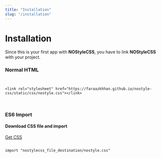 ```yaml
---
title: "Installation"
slug: "/installation"
---
```


# Installation

Since this is your first app with **NOStyleCSS**, you have to link **NOStyleCSS** with your project.

<h3 class="mt-10">Normal HTML</h3>
<div class="py-2 px-6 border-1 border-rounded-3x border-gray-500 border-solid mt-5" style="overflow-x: auto; min-width: 200px;">
<pre>
<code class="text-gray-300">
&lt;link rel="stylesheet" href="https://faraazkhhan.github.io/nostyle-css/static/css/nostyle.css"&gt;&lt;/link&gt;
</code>
</pre>
</div>

<h3 class="mt-10">ES6 Import</h3>
<h4 class="inline-block">Download CSS file and import</h4>
<a href="https://faraazkhhan.github.io/nostyle-css/static/css/nostyle.css" class="btn bg-green-500 text-white border-rounded-4x">Get CSS</a>
<div class="py-2 px-6 border-1 border-rounded-3x border-gray-500 border-solid mt-5" style="overflow-x: auto; min-width: 200px;">
<pre>
<code class="text-gray-300">
import "nostylecss_file_destination/nostyle.css"
</code>
</pre>
</div>